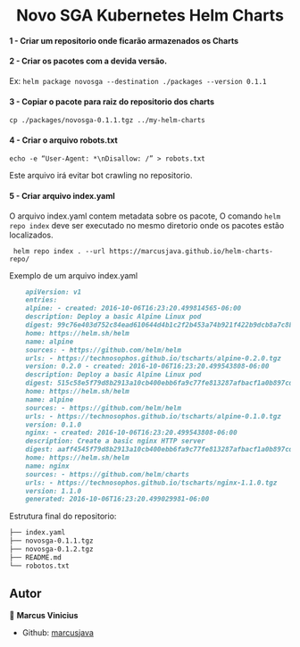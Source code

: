 <h1 align="center">Novo SGA Kubernetes Helm Charts </h1>

#### 1 - Criar um repositorio onde ficarão armazenados os Charts

#### 2 - Criar os pacotes com a devida versão.

Ex: `helm package novosga --destination ./packages --version 0.1.1`

#### 3 - Copiar o pacote para raiz do repositorio dos charts

`cp ./packages/novosga-0.1.1.tgz ../my-helm-charts`

#### 4 - Criar o arquivo robots.txt

`echo -e “User-Agent: *\nDisallow: /” > robots.txt`

Este arquivo irá evitar bot crawling no repositorio.

#### 5 - Criar arquivo index.yaml

O arquivo index.yaml contem metadata sobre os pacote, O comando `helm repo index` deve ser executado no mesmo diretorio onde os pacotes estão localizados.

` helm repo index . --url https://marcusjava.github.io/helm-charts-repo/`

Exemplo de um arquivo index.yaml

```markdown
    apiVersion: v1
    entries:
    alpine: - created: 2016-10-06T16:23:20.499814565-06:00
    description: Deploy a basic Alpine Linux pod
    digest: 99c76e403d752c84ead610644d4b1c2f2b453a74b921f422b9dcb8a7c8b559cd
    home: https://helm.sh/helm
    name: alpine
    sources: - https://github.com/helm/helm
    urls: - https://technosophos.github.io/tscharts/alpine-0.2.0.tgz
    version: 0.2.0 - created: 2016-10-06T16:23:20.499543808-06:00
    description: Deploy a basic Alpine Linux pod
    digest: 515c58e5f79d8b2913a10cb400ebb6fa9c77fe813287afbacf1a0b897cd78727
    home: https://helm.sh/helm
    name: alpine
    sources: - https://github.com/helm/helm
    urls: - https://technosophos.github.io/tscharts/alpine-0.1.0.tgz
    version: 0.1.0
    nginx: - created: 2016-10-06T16:23:20.499543808-06:00
    description: Create a basic nginx HTTP server
    digest: aaff4545f79d8b2913a10cb400ebb6fa9c77fe813287afbacf1a0b897cdffffff
    home: https://helm.sh/helm
    name: nginx
    sources: - https://github.com/helm/charts
    urls: - https://technosophos.github.io/tscharts/nginx-1.1.0.tgz
    version: 1.1.0
    generated: 2016-10-06T16:23:20.499029981-06:00
```

Estrutura final do repositorio:

```markdown
├── index.yaml
├── novosga-0.1.1.tgz
├── novosga-0.1.2.tgz
├── README.md
└── robotos.txt
```

## Autor

👤 **Marcus Vinicius**

- Github: [marcusjava](https://github.com/marcusjava)
